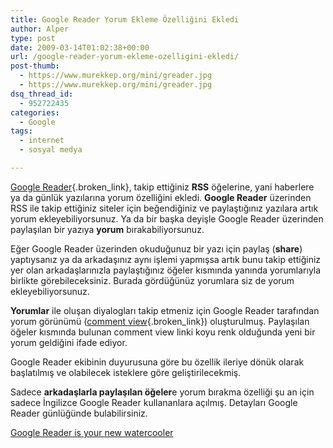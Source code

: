 ```yaml
---
title: Google Reader Yorum Ekleme Özelliğini Ekledi
author: Alper
type: post
date: 2009-03-14T01:02:38+00:00
url: /google-reader-yorum-ekleme-ozelligini-ekledi/
post-thumb:
  - https://www.murekkep.org/mini/greader.jpg
  - https://www.murekkep.org/mini/greader.jpg
dsq_thread_id:
  - 952722435
categories:
  - Google
tags:
  - internet
  - sosyal medya

---
```

[Google Reader][1]{.broken_link}, takip ettiğiniz **RSS** öğelerine, yani haberlere ya da günlük yazılarına yorum özelliğini ekledi. **Google Reader** üzerinden RSS ile takip ettiğiniz siteler için beğendiğiniz ve paylaştığınız yazılara artık yorum ekleyebiliyorsunuz. Ya da bir başka deyişle Google Reader üzerinden paylaşılan bir yazıya **yorum** bırakabiliyorsunuz. 

Eğer Google Reader üzerinden okuduğunuz bir yazı için paylaş (**share**) yaptıysanız ya da arkadaşınız aynı işlemi yapmışsa artık bunu takip ettiğiniz yer olan arkadaşlarınızla paylaştığınız öğeler kısmında yanında yorumlarıyla birlikte görebileceksiniz. Burada gördüğünüz yorumlara siz de yorum ekleyebiliyorsunuz. <!--more-->

**Yorumlar** ile oluşan diyalogları takip etmeniz için Google Reader tarafından yorum görünümü ([comment view][2]{.broken_link}) oluşturulmuş. Paylaşılan öğeler kısmında bulunan comment view linki koyu renk olduğunda yeni bir yorum geldiğini ifade ediyor. 

Google Reader ekibinin duyurusuna göre bu özellik ileriye dönük olarak başlatılmış ve olabilecek isteklere göre geliştirilecekmiş.

Sadece **arkadaşlarla paylaşılan öğeler**e yorum bırakma özelliği şu an için sadece İngilizce Google Reader kullananlara açılmış. Detayları Google Reader günlüğünde bulabilirsiniz. 

[Google Reader is your new watercooler][3]

 [1]: http://www.google.com/reader
 [2]: http://www.google.com/reader/view/user/-/state/com.google/broadcast-friends-comments
 [3]: http://googlereader.blogspot.com/2009/03/google-reader-is-your-new-watercooler.html